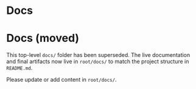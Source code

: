# Docs
# Docs (moved)

This top-level `docs/` folder has been superseded. The live documentation and final artifacts now live in `root/docs/` to match the project structure in `README.md`.

Please update or add content in `root/docs/`.
